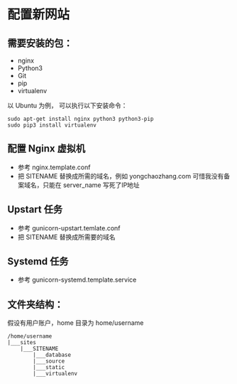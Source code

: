 配置新网站
======

## 需要安装的包：

* nginx
* Python3
* Git
* pip
* virtualenv

以 Ubuntu 为例， 可以执行以下安装命令：
```
sudo apt-get install nginx python3 python3-pip
sudo pip3 install virtualenv
```
## 配置 Nginx 虚拟机
* 参考 nginx.template.conf
* 把 SITENAME 替换成所需的域名，例如 yongchaozhang.com
可惜我没有备案域名，只能在 server_name 写死了IP地址

## Upstart 任务
* 参考 gunicorn-upstart.temlate.conf
* 把 SITENAME 替换成所需要的域名

## Systemd 任务
* 参考 gunicorn-systemd.template.service

## 文件夹结构：
假设有用户账户，home 目录为 home/username
```
/home/username
|___sites
    |___SITENAME
        |___database
        |___source
        |___static
        |___virtualenv
```